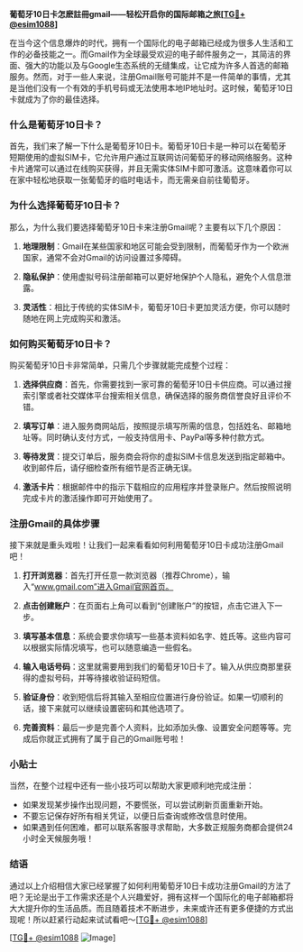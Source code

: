 **葡萄牙10日卡怎麽註冊gmail——轻松开启你的国际邮箱之旅[[TG💪+ @esim1088](https://t.me/s/esim1088)]**

在当今这个信息爆炸的时代，拥有一个国际化的电子邮箱已经成为很多人生活和工作的必备技能之一。而Gmail作为全球最受欢迎的电子邮件服务之一，其简洁的界面、强大的功能以及与Google生态系统的无缝集成，让它成为许多人首选的邮箱服务。然而，对于一些人来说，注册Gmail账号可能并不是一件简单的事情，尤其是当他们没有一个有效的手机号码或无法使用本地IP地址时。这时候，葡萄牙10日卡就成为了你的最佳选择。

### 什么是葡萄牙10日卡？

首先，我们来了解一下什么是葡萄牙10日卡。葡萄牙10日卡是一种可以在葡萄牙短期使用的虚拟SIM卡，它允许用户通过互联网访问葡萄牙的移动网络服务。这种卡片通常可以通过在线购买获得，并且无需实体SIM卡即可激活。这意味着你可以在家中轻松地获取一张葡萄牙的临时电话卡，而无需亲自前往葡萄牙。

### 为什么选择葡萄牙10日卡？

那么，为什么我们要选择葡萄牙10日卡来注册Gmail呢？主要有以下几个原因：

1. **地理限制**：Gmail在某些国家和地区可能会受到限制，而葡萄牙作为一个欧洲国家，通常不会对Gmail的访问设置过多障碍。
   
2. **隐私保护**：使用虚拟号码注册邮箱可以更好地保护个人隐私，避免个人信息泄露。
   
3. **灵活性**：相比于传统的实体SIM卡，葡萄牙10日卡更加灵活方便，你可以随时随地在网上完成购买和激活。

### 如何购买葡萄牙10日卡？

购买葡萄牙10日卡非常简单，只需几个步骤就能完成整个过程：

1. **选择供应商**：首先，你需要找到一家可靠的葡萄牙10日卡供应商。可以通过搜索引擎或者社交媒体平台搜索相关信息，确保选择的服务商信誉良好且评价不错。

2. **填写订单**：进入服务商网站后，按照提示填写所需的信息，包括姓名、邮箱地址等。同时确认支付方式，一般支持信用卡、PayPal等多种付款方式。

3. **等待发货**：提交订单后，服务商会将你的虚拟SIM卡信息发送到指定邮箱中。收到邮件后，请仔细检查所有细节是否正确无误。

4. **激活卡片**：根据邮件中的指示下载相应的应用程序并登录账户。然后按照说明完成卡片的激活操作即可开始使用了。

### 注册Gmail的具体步骤

接下来就是重头戏啦！让我们一起来看看如何利用葡萄牙10日卡成功注册Gmail吧！

1. **打开浏览器**：首先打开任意一款浏览器（推荐Chrome），输入“www.gmail.com”进入Gmail官网首页。

2. **点击创建账户**：在页面右上角可以看到“创建账户”的按钮，点击它进入下一步。

3. **填写基本信息**：系统会要求你填写一些基本资料如名字、姓氏等。这些内容可以根据实际情况填写，也可以随意编造一些假名。

4. **输入电话号码**：这里就需要用到我们的葡萄牙10日卡了。输入从供应商那里获得的虚拟号码，并等待接收验证码短信。

5. **验证身份**：收到短信后将其输入至相应位置进行身份验证。如果一切顺利的话，接下来就可以继续设置密码和其他选项了。

6. **完善资料**：最后一步是完善个人资料，比如添加头像、设置安全问题等等。完成后你就正式拥有了属于自己的Gmail账号啦！

### 小贴士

当然，在整个过程中还有一些小技巧可以帮助大家更顺利地完成注册：

- 如果发现某步操作出现问题，不要慌张，可以尝试刷新页面重新开始。
- 不要忘记保存好所有相关凭证，以便日后查询或修改信息时使用。
- 如果遇到任何困难，都可以联系客服寻求帮助，大多数正规服务商都会提供24小时全天候服务哦！

### 结语

通过以上介绍相信大家已经掌握了如何利用葡萄牙10日卡成功注册Gmail的方法了吧？无论是出于工作需求还是个人兴趣爱好，拥有这样一个国际化的电子邮箱都将大大提升你的生活品质。而且随着技术不断进步，未来或许还有更多便捷的方式出现呢！所以赶紧行动起来试试看吧～[[TG💪+ @esim1088](https://t.me/s/esim1088)]

[[TG💪+ @esim1088](https://t.me/s/esim1088) ![Image](https://i.postimg.cc/4NQfJmqS/Snipaste-2025-05-13-00-14-12.png)]